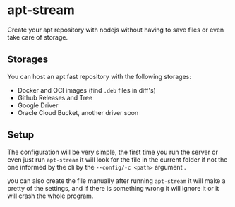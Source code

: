 # apt-stream

Create your apt repository with nodejs without having to save files or even take care of storage.

## Storages

You can host an apt fast repository with the following storages:

- Docker and OCI images (find `.deb` files in diff's)
- Github Releases and Tree
- Google Driver
- Oracle Cloud Bucket, another driver soon

## Setup

The configuration will be very simple, the first time you run the server or even just run `apt-stream` it will look for the file in the current folder if not the one informed by the cli by the `--config/-c <path>` argument .

you can also create the file manually after running `apt-stream` it will make a pretty of the settings, and if there is something wrong it will ignore it or it will crash the whole program.